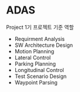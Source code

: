 # ADAS
Project
1기 프로젝트 기준 역할
- Requirment Analysis
- SW Architecture Design
- Motion Planning
- Lateral Control
- Parking Planning
- Longitudinal Control
- Test Scenario Design
- Waypoint Parsing

